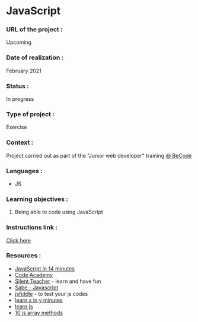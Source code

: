 # JavaScript

### URL of the project :
Upcoming

### Date of realization :
February 2021

### Status :
In progress

### Type of project :
Exercise

### Context :
Project carried out as part of the "Junior web developer" training [@ BeCode](https://becode.org/)

### Languages :
* JS

### Learning objectives :
1. Being able to code using JavaScript

### Instructions link :
[Click here](https://github.com/becodeorg/LIE-Jepsen-4.27/tree/master/01-the-field/05-javascript)

### Resources :
- [JavaScript in 14 minutes](https://jgthms.com/javascript-in-14-minutes/)
- [Code Academy](https://www.codecademy.com/learn/introduction-to-javascript)
- [Silent Teacher](http://silentteacher.toxicode.fr/) - learn and have fun
- [Sabe - Javascript](https://sabe.io/classes/javascript)
- [jsfiddle](https://jsfiddle.net/) - to test your js codes
- [learn x in y minutes](https://learnxinyminutes.com/docs/javascript/)
- [learn js](http://www.learn-js.org/)
- [10 js array methods](https://dev.to/frugencefidel/10-javascript-array-methods-you-should-know-4lk3)


